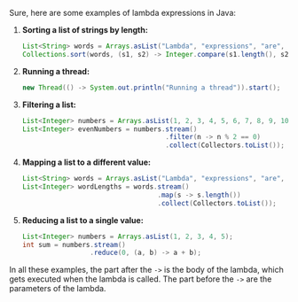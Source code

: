 Sure, here are some examples of lambda expressions in Java:

1. **Sorting a list of strings by length:**

    ```java
    List<String> words = Arrays.asList("Lambda", "expressions", "are", "cool");
    Collections.sort(words, (s1, s2) -> Integer.compare(s1.length(), s2.length()));
    ```

2. **Running a thread:**

    ```java
    new Thread(() -> System.out.println("Running a thread")).start();
    ```

3. **Filtering a list:**

    ```java
    List<Integer> numbers = Arrays.asList(1, 2, 3, 4, 5, 6, 7, 8, 9, 10);
    List<Integer> evenNumbers = numbers.stream()
                                        .filter(n -> n % 2 == 0)
                                        .collect(Collectors.toList());
    ```

4. **Mapping a list to a different value:**

    ```java
    List<String> words = Arrays.asList("Lambda", "expressions", "are", "cool");
    List<Integer> wordLengths = words.stream()
                                      .map(s -> s.length())
                                      .collect(Collectors.toList());
    ```

5. **Reducing a list to a single value:**

    ```java
    List<Integer> numbers = Arrays.asList(1, 2, 3, 4, 5);
    int sum = numbers.stream()
                     .reduce(0, (a, b) -> a + b);
    ```

In all these examples, the part after the `->` is the body of the lambda, which gets executed when the lambda is called. The part before the `->` are the parameters of the lambda.
